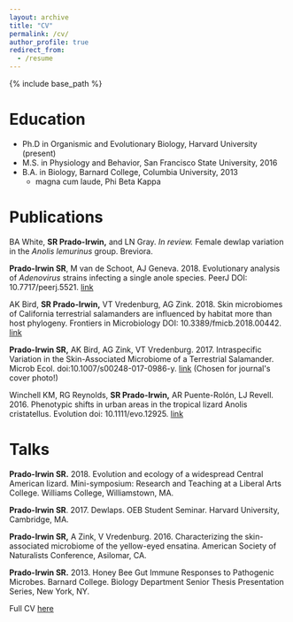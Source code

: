 ```yaml
---
layout: archive
title: "CV"
permalink: /cv/
author_profile: true
redirect_from:
  - /resume
---
```


{% include base_path %}

Education
======
* Ph.D in Organismic and Evolutionary Biology, Harvard University (present)
* M.S. in Physiology and Behavior, San Francisco State University, 2016
* B.A. in Biology, Barnard College, Columbia University, 2013
  * magna cum laude, Phi Beta Kappa


Publications
======
BA White, **SR Prado-Irwin,** and LN Gray. *In review.* Female dewlap variation in the *Anolis lemurinus* group. Breviora.


**Prado-Irwin SR**, M van de Schoot, AJ Geneva. 2018. Evolutionary analysis of *Adenovirus* strains infecting a single anole species. PeerJ DOI: 10.7717/peerj.5521. <a href="https://peerj.com/articles/5521/">link</a>


AK Bird, **SR Prado-Irwin,** VT Vredenburg, AG Zink. 2018. Skin microbiomes of California terrestrial salamanders are influenced by habitat more than host phylogeny. Frontiers in Microbiology DOI: 10.3389/fmicb.2018.00442. <a href="https://www.frontiersin.org/articles/10.3389/fmicb.2018.00442/full">link</a>

**Prado-Irwin SR,** AK Bird, AG Zink, VT Vredenburg. 2017. Intraspecific Variation in the Skin-Associated Microbiome of a Terrestrial Salamander. Microb Ecol. doi:10.1007/s00248-017-0986-y. <a href="https://link.springer.com/article/10.1007/s00248-017-0986-y?wt_mc=Internal.Event.1.SEM.ArticleAuthorOnlineFirst">link</a>
(Chosen for journal's cover photo!)

Winchell KM, RG Reynolds, **SR Prado-Irwin,** AR Puente-Rolón, LJ Revell. 2016. Phenotypic shifts in urban areas in the tropical lizard Anolis cristatellus. Evolution  doi: 10.1111/evo.12925. <a href="http://onlinelibrary.wiley.com/doi/10.1111/evo.12925/full">link</a>
  
Talks
======
**Prado-Irwin SR.** 2018. Evolution and ecology of a widespread Central American lizard. Mini-symposium: Research and Teaching at a Liberal Arts College. Williams College, Williamstown, MA.

**Prado-Irwin SR**. 2017. Dewlaps. OEB Student Seminar. Harvard University, Cambridge, MA.

**Prado-Irwin SR,** A Zink, V Vredenburg. 2016. Characterizing the skin-associated microbiome of the yellow-eyed ensatina. American Society of Naturalists Conference, Asilomar, CA.
    
**Prado-Irwin SR.** 2013. Honey Bee Gut Immune Responses to Pathogenic Microbes. Barnard College. Biology Department Senior Thesis Presentation Series, New York, NY.

Full CV [here](http://spradoirwin.github.io/files/cv_2018.pdf)
